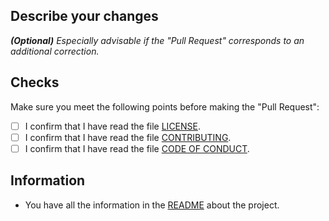 ## Describe your changes

**_(Optional)_** _Especially advisable if the "Pull Request" corresponds to an additional correction._

## Checks

Make sure you meet the following points before making the "Pull Request":

-   [ ] I confirm that I have read the file [LICENSE](https://github.com/KemosahbeAndres/gestion-ventas-pyme/blob/master/LICENSE).
-   [ ] I confirm that I have read the file [CONTRIBUTING](https://github.com/KemosahbeAndres/gestion-ventas-pyme/blob/master/CONTRIBUTING.md).
-   [ ] I confirm that I have read the file [CODE OF CONDUCT](https://github.com/KemosahbeAndres/gestion-ventas-pyme/blob/master/CODE_OF_CONDUCT.md).

## Information

-   You have all the information in the [README](https://github.com/KemosahbeAndres/gestion-ventas-pyme#readme) about the project.
